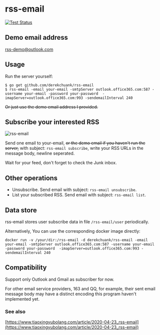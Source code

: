 # rss-email

[![Test Status](https://github.com/derekchuank/rss-email/workflows/Test/badge.svg)](https://github.com/derekchuank/rss-email/actions)

## Demo email address

rss-demo@outlook.com

## Usage

Run the server yourself:
```
$ go get github.com/derekchuank/rss-email
$ rss-email -email your-email -smtpServer outlook.office365.com:587 -username your-email -password your-password  -imapServer=outlook.office365.com:993 -sendemailInterval 240
```

~~Or just use the demo email address I provided.~~

## Subscribe your interested RSS

![rss-email](https://ftp.bmp.ovh/imgs/2020/04/b0b40eef0471e789.png)

Send one email to your-email, ~~or the demo email if you haven't run the server,~~ with subject: `rss-email subscribe`, write your RSS URLs in the message body, newline seperated.

Wait for your feed, don't forget to check the Junk inbox.

## Other operations

- Unsubscribe. Send email with subject: `rss-email unsubscribe`.
- List your subscribed RSS. Send email with subject: `rss-email list`.

## Data store

rss-email stores user subscribe data in file `/rss-email/user` periodically.

Alternatively, You can use the corresponding docker image directly:

```
docker run -v /your/dir:/rss-email -d derekchuank/rss-email -email your-email -smtpServer outlook.office365.com:587 -username your-email -password your-password  -imapServer=outlook.office365.com:993 -sendemailInterval 240
```

## Compatibility

Support only Outlook and Gmail as subscriber for now.

For other email service providers, 163 and QQ, for example, their sent email message body may have a distinct encoding this program haven't implemented yet.

### See also

[https://www.tiaoxingyubolang.com/article/2020-04-23_rss-email](https://www.tiaoxingyubolang.com/article/2020-04-23_rss-email)